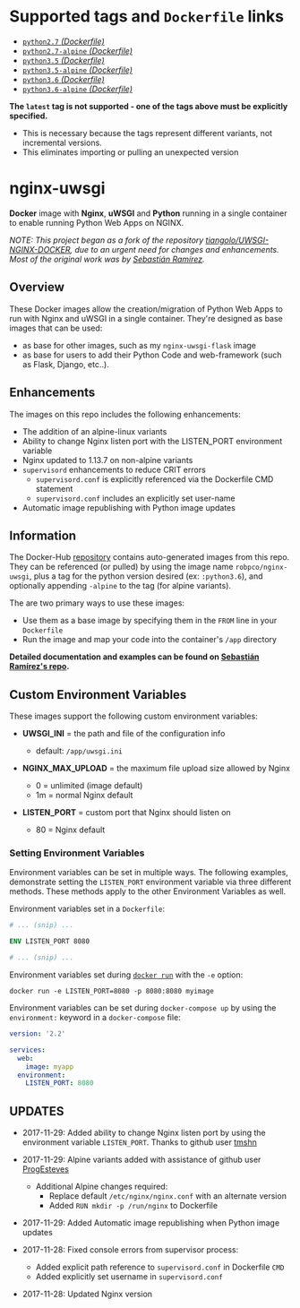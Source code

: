 # Supported tags and `Dockerfile` links

  - [`python2.7` _(Dockerfile)_](https://github.com/robertpeteuil/docker-nginx-uwsgi/blob/master/python2.7/Dockerfile)
  - [`python2.7-alpine` _(Dockerfile)_](https://github.com/robertpeteuil/docker-nginx-uwsgi/blob/master/python2.7-alpine/Dockerfile)
  - [`python3.5` _(Dockerfile)_](https://github.com/robertpeteuil/docker-nginx-uwsgi/blob/master/python3.5/Dockerfile)
  - [`python3.5-alpine` _(Dockerfile)_](https://github.com/robertpeteuil/docker-nginx-uwsgi/blob/master/python3.5-alpine/Dockerfile)
  - [`python3.6` _(Dockerfile)_](https://github.com/robertpeteuil/docker-nginx-uwsgi/blob/master/python3.6/Dockerfile)
  - [`python3.6-alpine` _(Dockerfile)_](https://github.com/robertpeteuil/docker-nginx-uwsgi/blob/master/python3.6-alpine/Dockerfile)

**The `latest` tag is not supported - one of the tags above must be explicitly specified.**
- This is necessary because the tags represent different variants, not incremental versions.
- This eliminates importing or pulling an unexpected version

# nginx-uwsgi

**Docker** image with **Nginx**, **uWSGI** and **Python** running in a single container to enable running Python Web Apps on NGINX.

*NOTE: This project began as a fork of the repository [tiangolo/UWSGI-NGINX-DOCKER](https://github.com/tiangolo/uwsgi-nginx-docker), due to an urgent need for changes and enhancements.  Most of the original work was by [Sebastián Ramírez](https://github.com/tiangolo).*

## Overview

These Docker images allow the creation/migration of Python Web Apps to run with Nginx and uWSGI in a single container.  They're designed as base images that can be used:
- as base for other images, such as my `nginx-uwsgi-flask` image
- as base for users to add their Python Code and web-framework (such as Flask, Django, etc..).

## Enhancements

The images on this repo includes the following enhancements:
- The addition of an alpine-linux variants
- Ability to change Nginx listen port with the LISTEN_PORT environment variable
- Nginx updated to 1.13.7 on non-alpine variants
- `supervisord` enhancements to reduce CRIT errors
  - `supervisord.conf` is explicitly referenced via the Dockerfile CMD statement
  - `supervisord.conf` includes an explicitly set user-name
- Automatic image republishing with Python image updates

## Information

The Docker-Hub [repository](https://hub.docker.com/r/robpco/nginx-uwsgi/) contains auto-generated images from this repo.  They can be referenced (or pulled) by using the image name `robpco/nginx-uwsgi`, plus a tag for the python version desired (ex: `:python3.6`), and optionally appending `-alpine` to the tag (for alpine variants).

The are two primary ways to use these images:
- Use them as a base image by specifying them in the `FROM` line in your `Dockerfile`
- Run the image and map your code into the container's `/app` directory

**Detailed documentation and examples can be found on [Sebastián Ramírez's repo](https://github.com/tiangolo/uwsgi-nginx-flask-docker).**

## Custom Environment Variables

These images support the following custom environment variables:

- **UWSGI_INI** = the path and file of the configuration info
   - default: `/app/uwsgi.ini`

- **NGINX_MAX_UPLOAD** = the maximum file upload size allowed by Nginx
   - 0 = unlimited (image default)
   - 1m = normal Nginx default

- **LISTEN_PORT** = custom port that Nginx should listen on
   - 80 = Nginx default

### Setting Environment Variables

Environment variables can be set in multiple ways.  The following examples, demonstrate setting the `LISTEN_PORT` environment variable via three different methods.  These methods apply to the other Environment Variables as well.

Environment variables set in a `Dockerfile`:

```dockerfile
# ... (snip) ...

ENV LISTEN_PORT 8080

# ... (snip) ...
```

Environment variables set during [`docker run`](https://docs.docker.com/engine/reference/commandline/run/#options) with the `-e` option:

```shell
docker run -e LISTEN_PORT=8080 -p 8080:8080 myimage
```

Environment variables can be set during `docker-compose up` by using the `environment:` keyword in a `docker-compose` file:

```yml
version: '2.2'

services:
  web:
    image: myapp
  environment:
    LISTEN_PORT: 8080
```


## UPDATES

- 2017-11-29: Added ability to change Nginx listen port by using the environment variable `LISTEN_PORT`.  Thanks to github user [tmshn](https://github.com/tmshn)

- 2017-11-29: Alpine variants added with assistance of github user [ProgEsteves](https://github.com/ProgEsteves)
    - Additional Alpine changes required:
        - Replace default `/etc/nginx/nginx.conf` with an alternate version
        - Added `RUN mkdir -p /run/nginx` to Dockerfile

- 2017-11-29: Added Automatic image republishing when Python image updates

- 2017-11-28: Fixed console errors from supervisor process:
    - Added explicit path reference to `supervisord.conf` in Dockerfile `CMD`
    - Added explicitly set username in `supervisord.conf`

- 2017-11-28: Updated Nginx version
